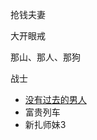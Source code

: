 
抢钱夫妻

大开眼戒

那山、那人、那狗

战士

- [没有过去的男人](https://zh.wikipedia.org/wiki/%E6%B2%92%E6%9C%89%E9%81%8E%E5%8E%BB%E7%9A%84%E7%94%B7%E4%BA%BA)
- 富贵列车
- 新扎师妹3